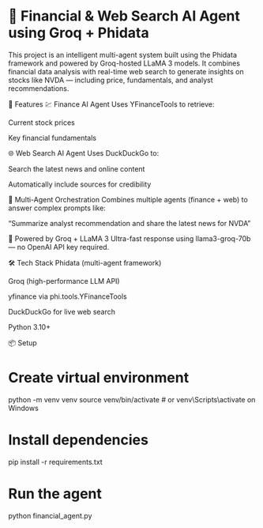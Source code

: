 # 🧠 Financial & Web Search AI Agent using Groq + Phidata
This project is an intelligent multi-agent system built using the Phidata framework and powered by Groq-hosted LLaMA 3 models. It combines financial data analysis with real-time web search to generate insights on stocks like NVDA — including price, fundamentals, and analyst recommendations.

🔧 Features
💹 Finance AI Agent
Uses YFinanceTools to retrieve:

Current stock prices

Key financial fundamentals

🌐 Web Search AI Agent
Uses DuckDuckGo to:

Search the latest news and online content

Automatically include sources for credibility

🤖 Multi-Agent Orchestration
Combines multiple agents (finance + web) to answer complex prompts like:

“Summarize analyst recommendation and share the latest news for NVDA”

🚀 Powered by Groq + LLaMA 3
Ultra-fast response using llama3-groq-70b — no OpenAI API key required.

🛠️ Tech Stack
Phidata (multi-agent framework)

Groq (high-performance LLM API)

yfinance via phi.tools.YFinanceTools

DuckDuckGo for live web search

Python 3.10+

📦 Setup
# Create virtual environment
python -m venv venv
source venv/bin/activate   # or venv\Scripts\activate on Windows

# Install dependencies
pip install -r requirements.txt

# Run the agent
python financial_agent.py
